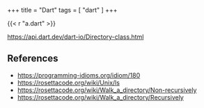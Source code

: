 +++
title = "Dart"
tags = [ "dart" ]
+++

{{< r "a.dart" >}}

<https://api.dart.dev/dart-io/Directory-class.html>

## References

- <https://programming-idioms.org/idiom/180>
- <https://rosettacode.org/wiki/Unix/ls>
- <https://rosettacode.org/wiki/Walk_a_directory/Non-recursively>
- <https://rosettacode.org/wiki/Walk_a_directory/Recursively>
